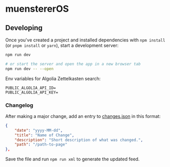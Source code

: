 # muenstererOS

## Developing

Once you've created a project and installed dependencies with `npm install` (or `pnpm install` or `yarn`), start a development server:

```bash
npm run dev

# or start the server and open the app in a new browser tab
npm run dev -- --open
```

Env variables for Algolia Zettelkasten search:

```
PUBLIC_ALGOLIA_API_ID=
PUBLIC_ALGOLIA_API_KEY=
```

### Changelog

After making a major change, add an entry to [changes.json](./src/data/changes.json) in this format:

```json
{
    "date": "yyyy-MM-dd",
    "title": "Name of Change",
    "description": "Short description of what was changed.",
    "path": "/path-to-page"
},
```

Save the file and run `npm run xml` to generate the updated feed.
